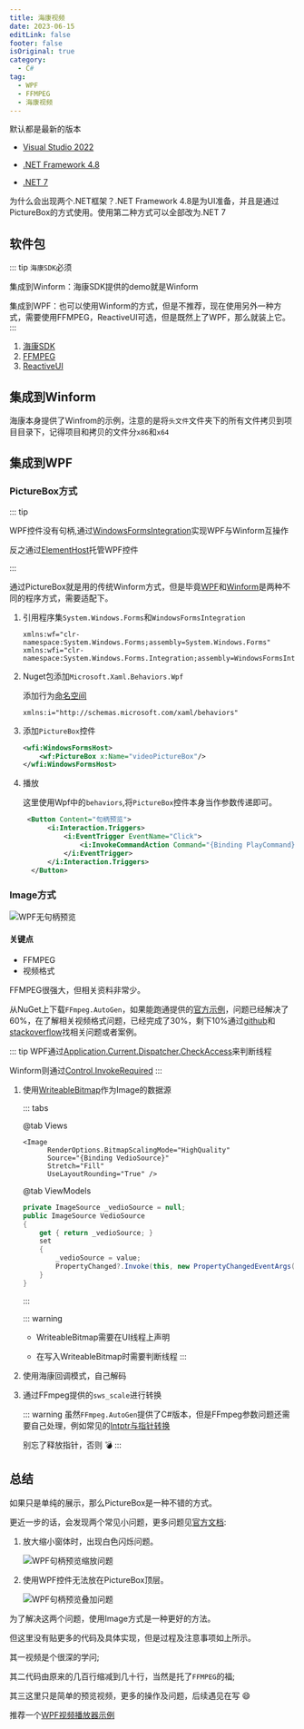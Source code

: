 ```yaml
---
title: 海康视频
date: 2023-06-15
editLink: false
footer: false
isOriginal: true
category:
  - C#
tag:
  - WPF
  - FFMPEG
  - 海康视频
---
```


默认都是最新的版本

- [Visual Studio 2022](https://visualstudio.microsoft.com/zh-hans/downloads/)

- [.NET Framework 4.8](https://dotnet.microsoft.com/zh-cn/download/dotnet-framework/net48)

- [.NET 7](https://dotnet.microsoft.com/zh-cn/download/dotnet/7.0)

为什么会出现两个.NET框架？.NET Framework 4.8是为UI准备，并且是通过PictureBox的方式使用。使用第二种方式可以全部改为.NET 7

## 软件包

::: tip
`海康SDK`必须

集成到Winform：海康SDK提供的demo就是Winform

集成到WPF：也可以使用Winform的方式，但是不推荐，现在使用另外一种方式，需要使用FFMPEG，ReactiveUI可选，但是既然上了WPF，那么就装上它。
:::

1. [海康SDK](https://open.hikvision.com/download/5cda567cf47ae80dd41a54b3?type=10)
2. [FFMPEG](https://ffmpeg.org/)
3. [ReactiveUI](https://www.reactiveui.net/)

## 集成到Winform

海康本身提供了Winfrom的示例，注意的是将`头文件`文件夹下的所有文件拷贝到项目目录下，记得项目和拷贝的文件分`x86`和`x64`

## 集成到WPF

### PictureBox方式

::: tip

WPF控件没有句柄,通过[WindowsFormsIntegration](https://learn.microsoft.com/zh-cn/dotnet/api/system.windows.forms.integration?view=windowsdesktop-6.0)实现WPF与Winform互操作

反之通过[ElementHost](https://learn.microsoft.com/zh-cn/dotnet/api/system.windows.forms.integration.elementhost?view=windowsdesktop-6.0)托管WPF控件

:::

通过PictureBox就是用的传统Winform方式，但是毕竟[WPF](https://learn.microsoft.com/zh-cn/dotnet/desktop/wpf/introduction-to-wpf?view=netframeworkdesktop-4.8)和[Winform](https://learn.microsoft.com/zh-cn/dotnet/desktop/winforms/?view=netframeworkdesktop-4.8)是两种不同的程序方式，需要适配下。

1. 引用程序集`System.Windows.Forms`和`WindowsFormsIntegration`

    ```xaml
    xmlns:wf="clr-namespace:System.Windows.Forms;assembly=System.Windows.Forms"
    xmlns:wfi="clr-namespace:System.Windows.Forms.Integration;assembly=WindowsFormsIntegration"
    ```

2. Nuget包添加`Microsoft.Xaml.Behaviors.Wpf`

    添加行为[命名空间](https://learn.microsoft.com/zh-cn/dotnet/desktop/wpf/advanced/xaml-namespaces-and-namespace-mapping-for-wpf-xaml?view=netframeworkdesktop-4.8)

    ```xaml
    xmlns:i="http://schemas.microsoft.com/xaml/behaviors"
    ```

3. 添加`PictureBox`控件

    ```xml
    <wfi:WindowsFormsHost>
        <wf:PictureBox x:Name="videoPictureBox"/>
    </wfi:WindowsFormsHost>
    ```

4. 播放

    这里使用Wpf中的`behaviors`,将`PictureBox`控件本身当作参数传递即可。

    ```xml
     <Button Content="句柄预览">
          <i:Interaction.Triggers>
              <i:EventTrigger EventName="Click">
                  <i:InvokeCommandAction Command="{Binding PlayCommand}" CommandParameter="{Binding ElementName=videoPictureBox}" />
              </i:EventTrigger>
          </i:Interaction.Triggers>
      </Button>
    ```

### Image方式

![WPF无句柄预览](https://nas.ilyl.life:8092/wpf/hk_p2.gif)

#### 关键点

- FFMPEG
- 视频格式

FFMPEG很强大，但相关资料非常少。

从NuGet上下载`FFmpeg.AutoGen`，如果能跑通提供的[官方示例](https://github.com/Ruslan-B/FFmpeg.AutoGen/tree/master/FFmpeg.AutoGen.Example)，问题已经解决了60%，在了解相关视频格式问题，已经完成了30%，剩下10%通过[github](https://github.com/)和[stackoverflow](https://stackoverflow.com/)找相关问题或者案例。

::: tip
WPF通过[Application.Current.Dispatcher.CheckAccess](https://learn.microsoft.com/zh-cn/dotnet/api/system.windows.threading.dispatcher.checkaccess?view=windowsdesktop-7.0)来判断线程

Winform则通过[Control.InvokeRequired](https://learn.microsoft.com/zh-cn/dotnet/api/system.windows.forms.control.invokerequired?view=windowsdesktop-7.0&viewFallbackFrom=net-7.0)
:::

1. 使用[WriteableBitmap](https://learn.microsoft.com/zh-cn/dotnet/api/system.windows.media.imaging.writeablebitmap?view=windowsdesktop-6.0)作为Image的数据源

    ::: tabs

    @tab Views

    ```xaml
    <Image
          RenderOptions.BitmapScalingMode="HighQuality"
          Source="{Binding VedioSource}"
          Stretch="Fill"
          UseLayoutRounding="True" />
    ```

    @tab ViewModels

    ```cs
    private ImageSource _vedioSource = null;
    public ImageSource VedioSource
    {
        get { return _vedioSource; }
        set
        {
            _vedioSource = value;
            PropertyChanged?.Invoke(this, new PropertyChangedEventArgs(nameof(VedioSource)));
        }
    }
    ```

    :::

    ::: warning
    - WriteableBitmap需要在UI线程上声明

    - 在写入WriteableBitmap时需要判断线程
    :::

2. 使用海康回调模式，自己解码

3. 通过FFmpeg提供的`sws_scale`进行转换

    ::: warning
    虽然`FFmpeg.AutoGen`提供了C#版本，但是FFmpeg参数问题还需要自己处理，例如常见的[Intptr与指针转换](../../tools/csharp/intptr-to-pointer.md)

    别忘了释放指针，否则 :bomb:
    :::

## 总结

如果只是单纯的展示，那么PictureBox是一种不错的方式。

更近一步的话，会发现两个常见小问题，更多问题见[官方文档](https://learn.microsoft.com/zh-cn/dotnet/desktop/wpf/advanced/wpf-and-windows-forms-interoperation?view=netframeworkdesktop-4.8#layout-support):

1. 放大缩小窗体时，出现白色闪烁问题。

    ![WPF句柄预览缩放问题](https://nas.ilyl.life:8092/wpf/hk_p1.gif)

2. 使用WPF控件无法放在PictureBox顶层。

    ![WPF句柄预览叠加问题](https://nas.ilyl.life:8092/wpf/hk_issue2.png)

为了解决这两个问题，使用Image方式是一种更好的方法。

但这里没有贴更多的代码及具体实现，但是过程及注意事项如上所示。

其一视频是个很深的学问;

其二代码由原来的几百行缩减到几十行，当然是托了`FFMPEG`的福;

其三这里只是简单的预览视频，更多的操作及问题，后续遇见在写 :smile:

推荐一个[WPF视频播放器示例](https://github.com/unosquare/ffmediaelement)
